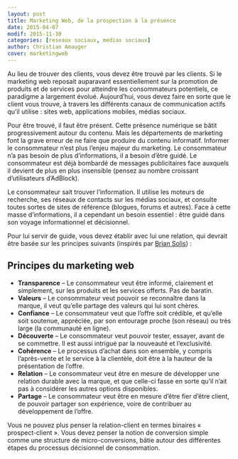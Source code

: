 ```yaml
---
layout: post
title: Marketing Web, de la prospection à la présence
date: 2015-04-07
modif: 2015-11-10
categories: [reseaux sociaux, medias sociaux]
author: Christian Amauger
cover: marketingweb
---
```


Au lieu de trouver des clients, vous devez être trouvé par les clients. Si le marketing web reposait auparavant essentiellement sur la promotion de produits et de services pour atteindre les consommateurs potentiels, ce paradigme a largement évolué. Aujourd’hui, vous devez faire en sorte que le client vous trouve, à travers les différents canaux de communication actifs qu’il utilise : sites web, applications mobiles, médias sociaux.

Pour être trouvé, il faut être présent. Cette présence numérique se bâtit progressivement autour du contenu. Mais les départements de marketing font la grave erreur de ne faire que produire du contenu informatif. Informer le consommateur n’est plus l’enjeu majeur du marketing. Le consommateur n’a pas besoin de plus d’informations, il a besoin d’être guidé. Le consommateur est déjà bombardé de messages publicitaires face auxquels il devient de plus en plus insensible (pensez au nombre croissant d’utilisateurs d’AdBlock).

Le consommateur sait trouver l’information. Il utilise les moteurs de recherche, ses réseaux de contacts sur les médias sociaux, et consulte toutes sortes de sites de référence (blogues, forums et autres). Face à cette masse d’informations, il a cependant un besoin essentiel : être guidé dans son voyage informationnel et décisionnel.

Pour lui servir de guide, vous devez établir avec lui une relation, qui devrait être basée sur les principes suivants (inspirés par [Brian Solis](http://www.briansolis.com/2014/05/guiding-customer-journey/)) :

## Principes du marketing web

- **Transparence** – Le consommateur veut être informé, clairement et simplement, sur les produits et les services offerts. Pas de baratin.
- **Valeurs** – Le consommateur veut pouvoir se reconnaître dans la marque, il veut qu’elle partage des valeurs qui lui sont chères.
- **Confiance** – Le consommateur veut que l’offre soit crédible, et qu’elle soit soutenue, appréciée, par son entourage proche (son réseau) ou très large (la communauté en ligne).
- **Découverte** – Le consommateur veut pouvoir tester, essayer, avant de se commettre. Il est aussi intrigué par la nouveauté et l’exclusivité.
- **Cohérence** – Le processus d’achat dans son ensemble, y compris l’après-vente et le service à la clientèle, doit être à la hauteur de la présentation de l’offre.
- **Relation** – Le consommateur veut être en mesure de développer une relation durable avec la marque, et que celle-ci fasse en sorte qu’il n’ait pas à considérer les autres options disponibles.
- **Partage** – Le consommateur veut être en mesure d’être fier d’être client, de pouvoir partager son expérience, voire de contribuer au développement de l’offre.

Vous ne pouvez plus penser la relation-client en termes binaires « prospect-client ». Vous devez penser la notion de conversion simple comme une structure de micro-conversions, bâtie autour des différentes étapes du processus décisionnel de consommation.
